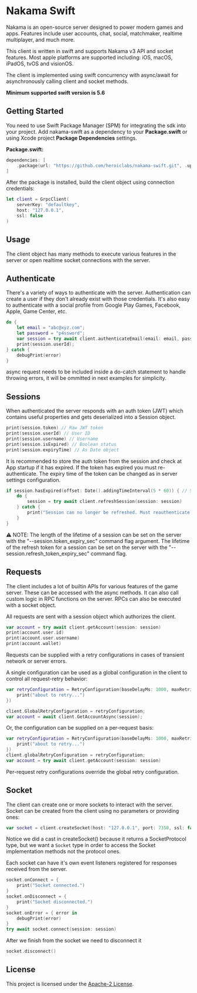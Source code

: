 Nakama Swift
============

Nakama is an open-source server designed to power modern games and apps. Features include user accounts, chat, social, matchmaker, realtime multiplayer, and much more.

This client is written in swift and supports Nakama v3 API and socket features. Most apple platforms are supported including: iOS, macOS, iPadOS, tvOS and visionOS.

The client is implemented using swift concurrency with async/await for asynchronously calling client and socket methods.

**Minimum supported swift version is 5.6**

## Getting Started

You need to use Swift Package Manager (SPM) for integrating the sdk into your project.
Add nakama-swift as a dependency to your **Package.swift** or using Xcode project **Package Dependencies** settings.

**Package.swift:**
```swift
dependencies: [
    .package(url: "https://github.com/heroiclabs/nakama-swift.git", .upToNextMajor(from: "1.0.0"))
]
```
After the package is installed, build the client object using connection credentials:
```swift
let client = GrpcClient(
    serverKey: "defaultkey",
    host: "127.0.0.1",
    ssl: false
)
```

## Usage

The client object has many methods to execute various features in the server or open realtime socket connections with the server.

## Authenticate

There's a variety of ways to authenticate with the server. Authentication can create a user if they don't already exist with those credentials. It's also easy to authenticate with a social profile from Google Play Games, Facebook, Apple, Game Center, etc.

```swift
do {
    let email = "abc@xyz.com";
    let password = "p4ssword";
    var session = try await client.authenticateEmail(email: email, password: password)
    print(session.userId);
} catch {
    debugPrint(error)
}
```
async request needs to be included inside a do-catch statement to handle throwing errors, it will be ommitted in next examples for simplicity.

## Sessions

When authenticated the server responds with an auth token (JWT) which contains useful properties and gets deserialized into a Session object.
```swift
print(session.token) // Raw JWT token
print(session.userId) // User ID
print(session.username) // Username
print(session.isExpired) // Boolean status
print(session.expiryTime) // As Date object
```
It is recommended to store the auth token from the session and check at App startup if it has expired. If the token has expired you must re-authenticate. The expiry time of the token can be changed as in server settings configuration.

```swift
if session.hasExpired(offset: Date().addingTimeInterval(5 * 60)) { // Session about to expire in 5 minutes
    do {
        session = try await client.refreshSession(session: session)
    } catch {
        print("Session can no longer be refreshed. Must reauthenticate!");
    }
}
```

⚠️ NOTE: The length of the lifetime of a session can be set on the server with the "--session.token_expiry_sec" command flag argument. The lifetime of the refresh token for a session can be set on the server with the "--session.refresh_token_expiry_sec" command flag.

## Requests

The client includes a lot of builtin APIs for various features of the game server. These can be accessed with the async methods. It can also call custom logic in RPC functions on the server. RPCs can also be executed with a socket object.

All requests are sent with a session object which authorizes the client.
```swift
var account = try await client.getAccount(session: session)
print(account.user.id)
print(account.user.username)
print(account.wallet)
```

Requests can be supplied with a retry configurations in cases of transient network or server errors.

A single configuration can be used as a global configuration in the client to control all request-retry behavior:
```swift
var retryConfiguration = RetryConfiguration(baseDelayMs: 1000, maxRetries: 5,retryListener: { retries, retry in
    print("about to retry...")
})

client.GlobalRetryConfiguration = retryConfiguration;
var account = await client.GetAccountAsync(session);
```
Or, the configuration can be supplied on a per-request basis:
```swift
var retryConfiguration = RetryConfiguration(baseDelayMs: 1000, maxRetries: 5,retryListener: { retries, retry in
    print("about to retry...")
})
client.globalRetryConfiguration = retryConfiguration;
var account = try await client.getAccount(session: session)
```
Per-request retry configurations override the global retry configuration.

## Socket

The client can create one or more sockets to interact with the server.
Socket can be created from the client using no parameters or providing ones:
```swift
var socket = client.createSocket(host: "127.0.0.1", port: 7350, ssl: false) as! Socket
```
Notice we did a cast in createSocket() because it returns a SocketProtocol type, but we want a `Socket` type in order to access the Socket implementation methods not the protocol ones.

 Each socket can have it's own event listeners registered for responses received from the server.
```swift
socket.onConnect = {
    print("Socket connected.")
}
socket.onDisconnect = {
    print("Socket disconnected.")
}
socket.onError = { error in
    debugPrint(error)
}
try await socket.connect(session: session)
```
After we finish from the socket we need to disconnect it
```swift
socket.disconnect()
```

## License

This project is licensed under the [Apache-2 License](https://github.com/heroiclabs/nakama-swift/blob/master/LICENSE).
